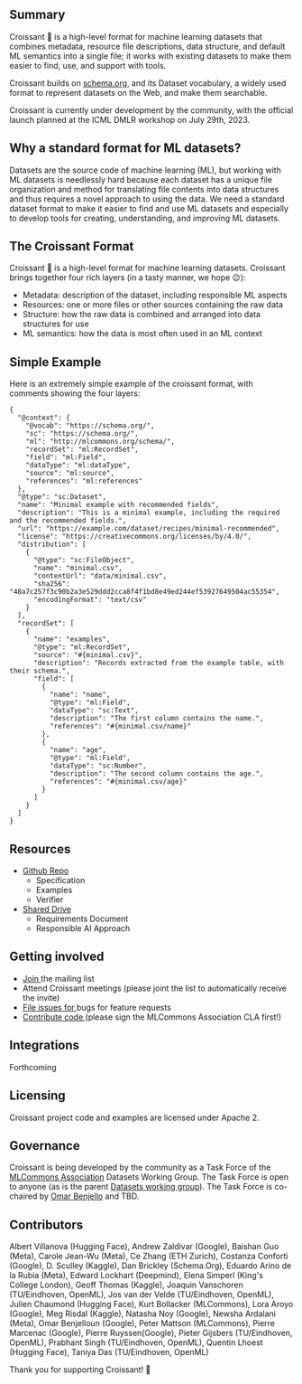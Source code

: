 ## Summary

Croissant 🥐 is a high-level format for machine learning datasets that combines metadata, resource file descriptions, data structure, and default ML semantics into a single file; it works with existing datasets to make them easier to find, use, and support with tools.

Croissant builds on [schema.org](https://schema.org/), and its Dataset vocabulary, a widely used format to represent datasets on the Web, and make them searchable.

Croissant is currently under development by the community, with the official launch planned at the ICML DMLR workshop on July 29th, 2023. 

## Why a standard format for ML datasets?

Datasets are the source code of machine learning (ML), but working with ML datasets is needlessly hard because each dataset has a unique file organization and method for translating file contents into data structures and thus requires a novel approach to using the data. We need a standard dataset format to make it easier to find and use ML datasets and especially to develop tools for creating, understanding, and improving ML datasets.

## The Croissant Format

Croissant 🥐 is a high-level format for machine learning datasets. Croissant brings together four rich layers (in a tasty manner, we hope 😉):
* Metadata: description of the dataset, including responsible ML aspects
* Resources: one or more files or other sources containing the raw data
* Structure: how the raw data is combined and arranged into data structures for use
* ML semantics: how the data is most often used in an ML context

## Simple Example

Here is an extremely simple example of the croissant format, with comments showing the four layers:

```
{
  "@context": {
    "@vocab": "https://schema.org/",
    "sc": "https://schema.org/",
    "ml": "http://mlcommons.org/schema/",
    "recordSet": "ml:RecordSet",
    "field": "ml:Field",
    "dataType": "ml:dataType",
    "source": "ml:source",
    "references": "ml:references"
  },
  "@type": "sc:Dataset",
  "name": "Minimal example with recommended fields",
  "description": "This is a minimal example, including the required and the recommended fields.",
  "url": "https://example.com/dataset/recipes/minimal-recommended",
  "license": "https://creativecommons.org/licenses/by/4.0/",
  "distribution": [
    {
      "@type": "sc:FileObject",
      "name": "minimal.csv",
      "contentUrl": "data/minimal.csv",
      "sha256": "48a7c257f3c90b2a3e529ddd2cca8f4f1bd8e49ed244ef53927649504ac55354",
      "encodingFormat": "text/csv"
    }
  ],
  "recordSet": [
    {
      "name": "examples",
      "@type": "ml:RecordSet",
      "source": "#{minimal.csv}",
      "description": "Records extracted from the example table, with their schema.",
      "field": [
        {
          "name": "name",
          "@type": "ml:Field",
          "dataType": "sc:Text",
          "description": "The first column contains the name.",
          "references": "#{minimal.csv/name}"
        },
        {
          "name": "age",
          "@type": "ml:Field",
          "dataType": "sc:Number",
          "description": "The second column contains the age.",
          "references": "#{minimal.csv/age}"
        }
      ]
    }
  ]
}

```

## Resources

* [Github Repo](https://github.com/mlcommons/croissant)
    * Specification
    * Examples
    * Verifier
* [Shared Drive](https://drive.google.com/corp/drive/folders/1StGRO4CGWUsX9kHdM5aOQNOF1L5e2y97)
    * Requirements Document
    * Responsible AI Approach	

<!---
## How to use
* Downloading an ML dataset: Look for a Croissant file. If it doesn’t exist, ask the dataset owners for one and point them to this page.
* Loading an ML dataset for use with a model: pyTorch and TensorFlow integrations enable loading any dataset with a Croissant file and recognized data file types as follows:
* Creating or sharing an ML dataset: Create a Croissant file for your dataset starting with one of the templates here and verifying correctness using this script.
* Developing ML dataset tooling: Consider supporting Croissant as part of your tool. You can find generic loader code here (under development).
* Accepting ML dataset papers: Consider requiring Croissant files for new datasets. Help everyone by making datasets easier to find and use!
-->

## Getting involved

* [ Join ](https://groups.google.com/a/mlcommons.org/g/croissant) the mailing list
* Attend Croissant meetings (please joint the list to automatically receive the invite)
* [ File issues for ](https://github.com/mlcommons/croissant) bugs for feature requests
* [ Contribute code ](https://github.com/mlcommons/croissant) (please sign the MLCommons Association CLA  first!)

## Integrations
Forthcoming

## Licensing
Croissant project code and examples are licensed under Apache 2.

## Governance
Croissant is being developed by the community as a Task Force of the [MLCommons Association](http://mlcommons.org) Datasets Working Group.
The Task Force is open to anyone (as is the parent [Datasets working group](https://mlcommons.org/en/groups/datasets/)). 
The Task Force is co-chaired by [Omar Benjello](mailto:benjello@google.com) and TBD.

## Contributors
Albert Villanova (Hugging Face), Andrew Zaldivar (Google), Baishan Guo (Meta), Carole Jean-Wu (Meta), Ce Zhang (ETH Zurich), Costanza Conforti (Google), D. Sculley (Kaggle), Dan Brickley (Schema.Org), Eduardo Arino de la Rubia (Meta), Edward Lockhart (Deepmind), Elena Simperl (King's College London), Geoff Thomas (Kaggle), Joaquin Vanschoren (TU/Eindhoven, OpenML), Jos van der Velde (TU/Eindhoven, OpenML), Julien Chaumond (Hugging Face), Kurt Bollacker (MLCommons), Lora Aroyo (Google), Meg Risdal (Kaggle), Natasha Noy (Google), Newsha Ardalani (Meta), Omar Benjelloun (Google), Peter Mattson (MLCommons), Pierre Marcenac (Google), Pierre Ruyssen(Google), Pieter Gijsbers (TU/Eindhoven, OpenML), Prabhant Singh (TU/Eindhoven, OpenML), Quentin Lhoest (Hugging Face), Taniya Das (TU/Eindhoven, OpenML)

Thank you for supporting Croissant! 🙂
